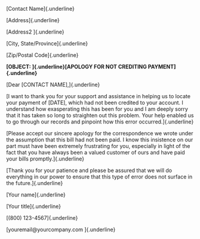 [Contact Name]{.underline}

[Address]{.underline}

[Address2 ]{.underline}

[City, State/Province]{.underline}

[Zip/Postal Code]{.underline}

**[OBJECT: ]{.underline}[APOLOGY FOR NOT CREDITING
PAYMENT]{.underline}**

[Dear \[CONTACT NAME\],]{.underline}

[I want to thank you for your support and assistance in helping us to
locate your payment of \[DATE\], which had not been credited to your
account. I understand how exasperating this has been for you and I am
deeply sorry that it has taken so long to straighten out this problem.
Your help enabled us to go through our records and pinpoint how this
error occurred.]{.underline}

[Please accept our sincere apology for the correspondence we wrote under
the assumption that this bill had not been paid. I know this insistence
on our part must have been extremely frustrating for you, especially in
light of the fact that you have always been a valued customer of ours
and have paid your bills promptly.]{.underline}

[Thank you for your patience and please be assured that we will do
everything in our power to ensure that this type of error does not
surface in the future.]{.underline}

[Your name]{.underline}

[Your title]{.underline}

[(800) 123-4567]{.underline}

[youremail\@yourcompany.com ]{.underline}
